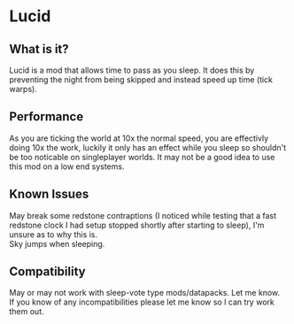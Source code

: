 # Lucid

## What is it?
Lucid is a mod that allows time to pass as you sleep. It does this by preventing the night from being skipped and instead speed up time (tick warps).

## Performance
As you are ticking the world at 10x the normal speed, you are effectivly doing 10x the work, luckily it only has an effect while you sleep so shouldn't be too noticable on singleplayer worlds. It may not be a good idea to use this mod on a low end systems.

## Known Issues
May break some redstone contraptions (I noticed while testing that a fast redstone clock I had setup stopped shortly after starting to sleep), I'm unsure as to why this is.  
Sky jumps when sleeping.

## Compatibility
May or may not work with sleep-vote type mods/datapacks. Let me know.  
If you know of any incompatibilities please let me know so I can try work them out.

